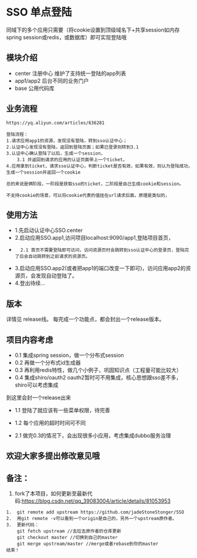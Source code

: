 # SSO 单点登陆

同域下的多个应用只需要（将cookie设置到顶级域名下+共享session如内存spring session或redis，或数据库）即可实现登陆哦

## 模块介绍
-	center 注册中心
	维护了支持统一登陆的app列表
-	app1/app2 后台不同的业务门户
-	base 公用代码库

## 业务流程

	https://yq.aliyun.com/articles/636281
	
	登陆流程：
	1.请求应用app1的资源，发现没有登陆，转到sso认证中心；
	2.认证中心发现没有登陆，返回到登陆页面；如果已登录则转到3.1
	3.认证中心确认登陆了以后，生成一个session，
		3.1 并返回到请求的应用的认证页面带上一个ticket。
	4.应用拿到ticket，请求sso认证中心，判断ticket是否有效，如果有效，则认为登陆成功，生成一个session并返回一个cookie
	
	总的来说是俩阶段，一阶段是获取sso的ticket，二阶段是自己生成cookie和session。
	
	不支持cookie的场景，可以将cookie代表的值挂在url请求后面，原理是类似的，

## 使用方法
-	1.先启动认证中心SSO.center
-	2.启动应用SSO.app1,访问项目localhost:9090/app1,登陆项目首页，
-		2.1 首页不需要登陆即可访问，访问资源页时会跳转到sso认证中心的登录页，登陆完了后会自动跳转到之前请求的资源页。
-	3.启动应用SSO.app2(或者把app1的端口改变一下即可)，访问应用app2的资源页，会发现自动登陆了。
-	4.登出待续...
	
## 版本

详情见 release线。
每完成一个功能点，都会封出一个release版本。
	
## 项目内容考虑

-	0.1 集成spring session，做一个分布式session
-	0.2	再做一个分布式id生成器
-	0.3	再利用redis特性，做几个小例子，巩固知识点（工程量可能比较大）
-	0.4	集成shiro/oauth2
		oauth2暂时可不用集成，核心思想跟sso差不多，shiro可以考虑集成

到这里会封一个release出来

-	1.1	登陆了就应该有一些菜单权限，待完善
-	1.2	每个应用的超时时间可不同


-	2.1 做完0.3的情况下，会出现很多小应用，考虑集成dubbo服务治理


## 欢迎大家多提出修改意见哦

## 备注：
1. fork了本项目，如何更新至最新代码:https://blog.csdn.net/qq_39083004/article/details/81053953

```
1.	git remote add upstream https://github.com/jadeStoneStonger/SSO
2. 	用git remote -v可以看到一个origin是自己的，另外一个upstream原作者。
3. 	更新代码：
	git fetch upstream //去拉去原作者的仓库更新
	git checkout master //切换到自己的master
	git merge upstream/master //merge或者rebase到你的master
结束！
```
